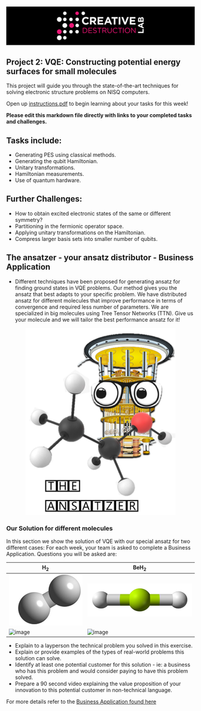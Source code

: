 ![CDL 2022 Cohort Project](../CDL_logo.jpg)

## Project 2: VQE: Constructing potential energy surfaces for small molecules

This project will guide you through the state-of-the-art techniques for solving electronic structure problems on NISQ computers.

Open up [instructions.pdf](./Instructions.pdf) to begin learning about your tasks for this week!

**Please edit this markdown file directly with links to your completed tasks and challenges.**

## Tasks include:

- Generating PES using classical methods.
- Generating the qubit Hamiltonian.
- Unitary transformations.
- Hamiltonian measurements.
- Use of quantum hardware.

## Further Challenges:

- How to obtain excited electronic states of the same or different symmetry?
- Partitioning in the fermionic operator space.
- Applying unitary transformations on the Hamiltonian.
- Compress larger basis sets into smaller number of qubits.

## The ansatzer - your ansatz distributor - Business Application

- Different techniques have been proposed for generating ansatz for finding ground states in VQE problems. Our method gives you the ansatz that best adapts to your specific problem. We have distributed ansatz for different molecules that improve performance in terms of convergence and required less number of parameters. We are specialized in big molecules using Tree Tensor Networks (TTN). Give us your molecule and we will tailor the best performance ansatz for it!

<center><img src="./Images/theAnsatzer.png" width="400"></center>

### Our Solution for different molecules 

In this section we show the solution of VQE with our special ansatz for two different cases: 
For each week, your team is asked to complete a Business Application. Questions you will be asked are:

| **H<sub>2**| **BeH<sub>2**    |
| ------------ | ------------------------ |
| ![image](Images/H2.png) | ![image](Images/BeH2.png) |
| ![image](resources/task4_graph1_optimized.png) | ![image](resources/task4_graph2_optimized.png) |


- Explain to a layperson the technical problem you solved in this exercise.
- Explain or provide examples of the types of real-world problems this solution can solve.
- Identify at least one potential customer for this solution - ie: a business who has this problem and would consider paying to have this problem solved.
- Prepare a 90 second video explaining the value proposition of your innovation to this potential customer in non-technical language.

For more details refer to the [Business Application found here](./Business_Application.md)
